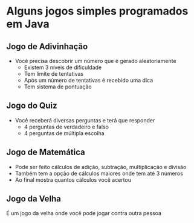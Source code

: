 # Alguns jogos simples programados em Java

## Jogo de Adivinhação
* Você precisa descobrir um número que é gerado aleatoriamente
  * Existem 3 níveis de dificuldade
  * Tem limite de tentativas
  * Após um número de tentativas é recebido uma dica
  * Tem sistema de pontuação

## Jogo do Quiz
* Você receberá diversas perguntas e terá que responder
   * 4 perguntas de verdadeiro e falso
   * 4 perguntas de múltipla escolha

## Jogo de Matemática
* Pode ser feito cálculos de adição, subtração, multiplicação e divisão
* Também tem a opção de cálculos maiores onde tem até 3 números
* Ao final mostra quantos cálculos você acertou

## Jogo da Velha
É um jogo da velha onde você pode jogar contra outra pessoa
